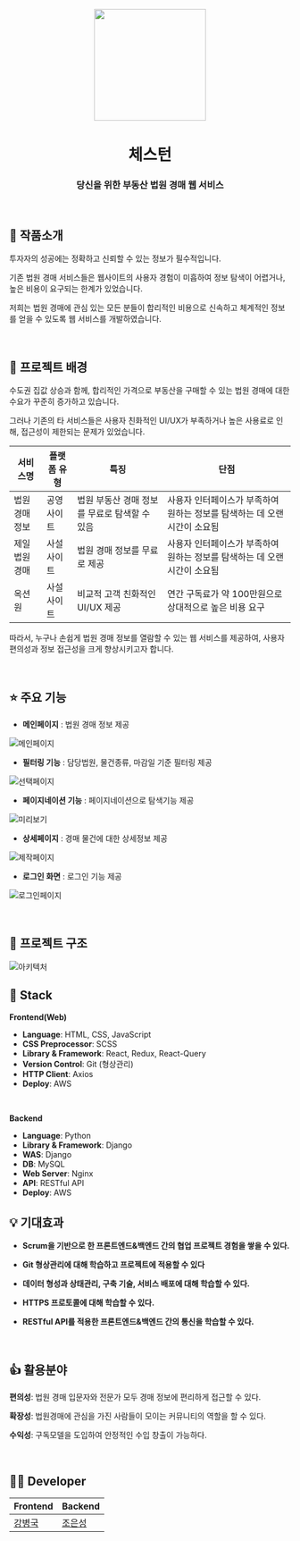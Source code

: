 <p align="middle" >
  <img width="200px;" src="https://img1.daumcdn.net/thumb/R1280x0/?scode=mtistory2&fname=https%3A%2F%2Fblog.kakaocdn.net%2Fdn%2FtL8Yr%2FbtsL5CxE0n3%2FmdentJpcerT6xhtojX7JFk%2Fimg.png"/>
</p>
<h1 align="middle">체스턴</h1>
<h3 align="middle">당신을 위한 부동산 법원 경매 웹 서비스</h3>

<br/>

## 📝 작품소개

<!-- 체스턴은 부동산 경매에 관심이 많은 경매 입문자와 전문가 모두가 편리하게 경매 정보를 접할 수 있도록 만든 웹 서비스입니다. -->
투자자의 성공에는 정확하고 신뢰할 수 있는 정보가 필수적입니다.

기존 법원 경매 서비스들은 웹사이트의 사용자 경험이 미흡하여 정보 탐색이 어렵거나, 높은 비용이 요구되는 한계가 있었습니다.

저희는 법원 경매에 관심 있는 모든 분들이 합리적인 비용으로 신속하고 체계적인 정보를 얻을 수 있도록 웹 서비스를 개발하였습니다.

<br/>

## 🌁 프로젝트 배경
수도권 집값 상승과 함께, 합리적인 가격으로 부동산을 구매할 수 있는 법원 경매에 대한 수요가 꾸준히 증가하고 있습니다.

그러나 기존의 타 서비스들은 사용자 친화적인 UI/UX가 부족하거나 높은 사용료로 인해, 접근성이 제한되는 문제가 있었습니다.

|서비스명|플랫폼 유형|특징|단점|
|---|---|---|---|
|법원경매정보|공영사이트|법원 부동산 경매 정보를 무료로 탐색할 수 있음|사용자 인터페이스가 부족하여 원하는 정보를 탐색하는 데 오랜 시간이 소요됨|
|제일법원경매|사설사이트|법원 경매 정보를 무료로 제공|사용자 인터페이스가 부족하여 원하는 정보를 탐색하는 데 오랜 시간이 소요됨|
|옥션원|사설사이트|비교적 고객 친화적인 UI/UX 제공|연간 구독료가 약 100만원으로 상대적으로 높은 비용 요구|


따라서, 누구나 손쉽게 법원 경매 정보를 열람할 수 있는 웹 서비스를 제공하여, 사용자 편의성과 정보 접근성을 크게 향상시키고자 합니다.

<br/>

## ⭐ 주요 기능

- **메인페이지** : 법원 경매 정보 제공

![메인페이지](https://blog.kakaocdn.net/dn/bDalhU/btsL4KJVaSK/OSY6RB5o0ReufM4PAM0JAk/img.png)

- **필터링 기능** : 담당법원, 물건종류, 마감일 기준 필터링 제공 

![선택페이지](https://blog.kakaocdn.net/dn/cQJfwu/btsL4avHlbY/mZ7edhK7yROMtJ24UGS3mK/img.png)

- **페이지네이션 기능** : 페이지네이션으로 탐색기능 제공

![미리보기](https://blog.kakaocdn.net/dn/ucnu3/btsL2RDG1Ph/Jha6G90cNKK0K2BUfQG9Ik/img.png)

- **상세페이지** : 경매 물건에 대한 상세정보 제공

![제작페이지](https://blog.kakaocdn.net/dn/Ccjse/btsL3l5I04g/UKgBDmIkrck7U00koIrvkK/img.png)

- **로그인 화면** : 로그인 기능 제공

![로그인페이지](https://img1.daumcdn.net/thumb/R1280x0/?scode=mtistory2&fname=https%3A%2F%2Fblog.kakaocdn.net%2Fdn%2Fbeee88%2FbtsMchtLKYT%2FZtfCtRFj3TpI3cKu1DNjf0%2Fimg.png)



<br/>

## 🔨 프로젝트 구조
![아키텍처](https://img1.daumcdn.net/thumb/R1280x0/?scode=mtistory2&fname=https%3A%2F%2Fblog.kakaocdn.net%2Fdn%2FbdKkCt%2FbtsL47x4Bb1%2F5SCHwI1OqEcHPxwRXZeTNk%2Fimg.jpg)

## 🔧 Stack

**Frontend(Web)**
- **Language**: HTML, CSS, JavaScript
- **CSS Preprocessor**: SCSS
- **Library & Framework**: React, Redux, React-Query
- **Version Control**: Git (형상관리)
- **HTTP Client**: Axios
- **Deploy**: AWS

<br />

**Backend**
- **Language**: Python
- **Library & Framework**: Django
- **WAS**: Django
- **DB**: MySQL
- **Web Server**: Nginx
- **API**: RESTful API
- **Deploy**: AWS


## 💡 기대효과

- **Scrum을 기반으로 한 프론트엔드&백엔드 간의 협업 프로젝트 경험을 쌓을 수 있다.**

- **Git 형상관리에 대해 학습하고 프로젝트에 적용할 수 있다**

- **데이터 형성과 상태관리, 구축 기술, 서비스 배포에 대해 학습할 수 있다.**

- **HTTPS 프로토콜에 대해 학습할 수 있다.**

- **RESTful API를 적용한 프론트엔드&백엔드 간의 통신을 학습할 수 있다.**

<br/>

## 👍 활용분야

**편의성**: 법원 경매 입문자와 전문가 모두 경매 정보에 편리하게 접근할 수 있다.

**확장성**: 법원경매에 관심을 가진 사람들이 모이는 커뮤니티의 역할을 할 수 있다.

**수익성**: 구독모델을 도입하여 안정적인 수입 창출이 가능하다.



<br/>

## 🙋‍♂️ Developer

|     Frontend | Backend|
|---|---|
|[강병국](https://github.com/kang-byeongguk)|[조은성](https://github.com/JoeUnsung)|
